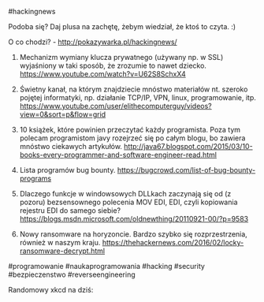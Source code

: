#hackingnews

Podoba się? Daj plusa na zachętę, żebym wiedział, że ktoś to czyta. :)

O co chodzi? - http://pokazywarka.pl/hackingnews/


1. Mechanizm wymiany klucza prywatnego (używany np. w SSL) wyjaśniony w taki sposób, że zrozumie to nawet dziecko.
https://www.youtube.com/watch?v=U62S8SchxX4

2. Świetny kanał, na którym znajdziecie mnóstwo materiałów nt. szeroko pojętej informatyki, np. działanie TCP/IP, VPN, linux, programowanie, itp.
https://www.youtube.com/user/elithecomputerguy/videos?view=0&sort=p&flow=grid

3. 10 książek, które powinien przeczytać każdy programista. Poza tym polecam programistom javy rozejrzeć się po całym blogu, bo zawiera mnóstwo ciekawych artykułów.
http://java67.blogspot.com/2015/03/10-books-every-programmer-and-software-engineer-read.html

4. Lista programów bug bounty.
https://bugcrowd.com/list-of-bug-bounty-programs

5. Dlaczego funkcje w windowsowych DLLkach zaczynają się od (z pozoru) bezsensownego polecenia MOV EDI, EDI, czyli kopiowania rejestru EDI do samego siebie?
https://blogs.msdn.microsoft.com/oldnewthing/20110921-00/?p=9583

6. Nowy ransomware na horyzoncie. Bardzo szybko się rozprzestrzenia, również w naszym kraju.
https://thehackernews.com/2016/02/locky-ransomware-decrypt.html

#programowanie #naukaprogramowania #hacking #security #bezpieczenstwo #reverseengineering

Randomowy xkcd na dziś:


